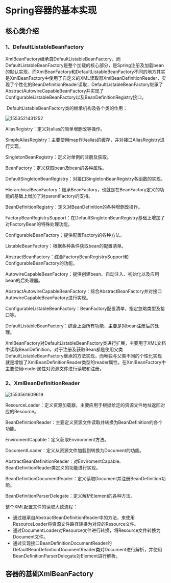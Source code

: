 # Spring容器的基本实现

## 核心类介绍

### 1、DefaultListableBeanFactory

​	XmlBeanFactory继承自DefaultListableBeanFactory，而DefaultListableBeanFactory是整个加载的核心部分，是Spring注册及加载bean的默认实现，而XmlBeanFactory和DefaultListableBeanFactory不同的地方其实是XmlBeanFactory中使用了自定义的XML读取器XmlBeanDefinitionReader，实现了个性化的BeanDefinitionReader读取，DefaultListableBeanFactory继承了AbstractAutowireCapableBeanFactory并实现了ConfigurableListableBeanFactory以及BeanDefinitionRegistry接口。

​	DefaultListableBeanFactory类的继承机构及各个类的作用：

![1553521431252](E:\kaikeba\wjy\spring\源码阅读\assets\1553521431252.png)

AliasRegistry：定义对alias的简单增删改等操作。

SimpleAliasRegistry：主要使用map作为alias的缓存，并对接口AliasRegistry进行实现。

SingletonBeanRegistry：定义对单例的注册及获取。

BeanFactory：定义获取bean及bean的各种属性。

DefaultSingletonBeanRegistry：对接口SingletonBeanRegistry各函数的实现。

HierarchicalBeanFactory：继承BeanFactory，也就是在BeanFactory定义的功能的基础上增加了对parentFactory的支持。

BeanDefinitionRegistry：定义对BeanDefinition的各种增删改操作。

FactoryBeanRegistrySupport：在DefaultSingletonBeanRegistry基础上增加了对FactoryBean的特殊处理功能。

ConfigurableBeanFactory：提供配置Factory的各种方法。

ListableBeanFactory：根据各种条件获取bean的配置清单。

AbstractBeanFactory：综合FactoryBeanRegistrySupport和ConfigurableBeanFactory的功能。

AutowireCapableBeanFactory：提供创建bean、自动注入、初始化以及应用bean的后处理器。

AbstractAutowireCapableBeanFactory：综合AbstractBeanFactory并对接口AutowireCapableBeanFactory进行实现。

ConfigurableListableBeanFactory：BeanFactory配置清单，指定忽略类型及接口等。

DefaultListableBeanFactory：综合上面所有功能，主要是对bean注册后的处理。

​	XmlBeanFactory对DefaultListableBeanFactory类进行扩展，主要用于XML文档中读取BeanDefinition，对于注册及获取Bean都是使用父类DefaultListableBeanFactory继承的方法实现，而唯独与父类不同的个性化实现就是增加了XmlBeanDefinitionReader类型的reader属性。在XmlBeanFactory中主要使用reader属性对资源文件进行读取和注册。

### 2、XmlBeanDefinitionReader

![1553561609619](E:\kaikeba\wjy\spring\源码阅读\assets\1553561609619.png)

ResourceLoader：定义资源加载器，主要应用于根据给定的资源文件地址返回对应的Resource。

BeanDefinitionReader：主要定义资源文件读取并转换为BeanDefinition的各个功能。

EnviromentCapable：定义获取Environment方法。

DocumentLoader：定义从资源文件加载到转换为Document的功能。

AbstractBeanDefinitionReader：对EnviromentCapable、BeanDefinitionReader类定义的功能进行实现。

BeanDefinitionDocumentReader：定义读取Document并注册BeanDefinition功能。

BeanDefinitionParserDelegate：定义解析Element的各种方法。

整个XML配置文件的读取大致流程：

+ 通过继承自AbstractBeanDefinitionReader中的方法，来使用ResourceLoader将资源文件路径转换为对应的Resource文件。
+ 通过DocumentLoader对Resource文件进行转换，将Resource文件转换为Document文件。
+ 通过实现接口BeanDefinitionDocumentReader的DefaultBeanDefinitionDocumentReader类对Document进行解析，并使用BeanDefinitionParserDelegate对Element进行解析。

## 容器的基础XmlBeanFactory

